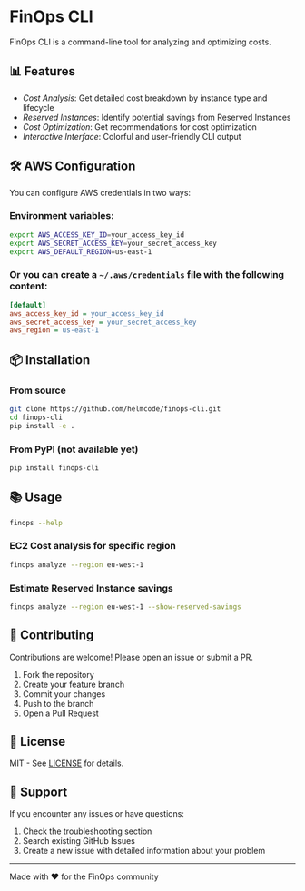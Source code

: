 # FinOps CLI

FinOps CLI is a command-line tool for analyzing and optimizing costs.

## 📊 Features

- *Cost Analysis*: Get detailed cost breakdown by instance type and lifecycle
- *Reserved Instances*: Identify potential savings from Reserved Instances
- *Cost Optimization*: Get recommendations for cost optimization
- *Interactive Interface*: Colorful and user-friendly CLI output

## 🛠️ AWS Configuration

You can configure AWS credentials in two ways:

### Environment variables:

```bash
export AWS_ACCESS_KEY_ID=your_access_key_id
export AWS_SECRET_ACCESS_KEY=your_secret_access_key
export AWS_DEFAULT_REGION=us-east-1
```

### Or you can create a `~/.aws/credentials` file with the following content:

```ini
[default]
aws_access_key_id = your_access_key_id
aws_secret_access_key = your_secret_access_key
aws_region = us-east-1
```

## 📦 Installation

### From source
```bash
git clone https://github.com/helmcode/finops-cli.git
cd finops-cli
pip install -e .
```

### From PyPI (not available yet)
```bash
pip install finops-cli
```

## 📚 Usage

```bash
finops --help
```

### EC2 Cost analysis for specific region
```bash
finops analyze --region eu-west-1
```

### Estimate Reserved Instance savings
```bash
finops analyze --region eu-west-1 --show-reserved-savings
```

## 🤝 Contributing
Contributions are welcome! Please open an issue or submit a PR.

1. Fork the repository
2. Create your feature branch
3. Commit your changes
4. Push to the branch
5. Open a Pull Request

## 📄 License
MIT - See [LICENSE](LICENSE) for details.

## 👷 Support
If you encounter any issues or have questions:

1. Check the troubleshooting section
2. Search existing GitHub Issues
3. Create a new issue with detailed information about your problem

---
Made with ❤️ for the FinOps community